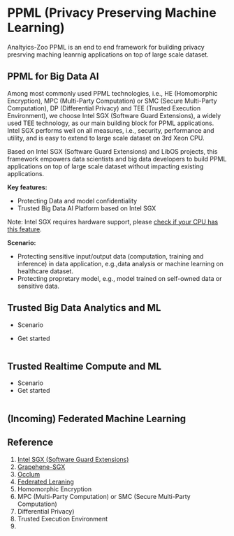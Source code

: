 # PPML (Privacy Preserving Machine Learning)

Analtyics-Zoo PPML is an end to end framework for building privacy presrving maching leanrnig applications on top of large scale dataset.

## PPML for Big Data AI

Among most commonly used PPML technologies, i.e., HE (Homomorphic Encryption), MPC (Multi-Party Computation) or SMC (Secure Multi-Party Computation), DP (Differential Privacy) and TEE (Trusted Execution Environment), we choose Intel SGX (Software Guard Extensions), a widely used TEE technology, as our main building block for PPML applications. Intel SGX performs well on all measures, i.e., security, performance and utility, and is easy to extend to large scale dataset on 3rd Xeon CPU.

Based on Intel SGX (Software Guard Extensions) and LibOS projects, this framework empowers data scientists and big data developers to build PPML applications on top of large scale dataset without impacting existing applications.

**Key features:**

- Protecting Data and model confidentiality
- Trusted Big Data AI Platform based on Intel SGX

Note: Intel SGX requires hardware support, please [check if your CPU has this feature](https://www.intel.com/content/www/us/en/support/articles/000028173/processors/intel-core-processors.html).

**Scenario:**

- Protecting sensitive input/output data (computation, training and inference) in data application, e.g.,data analysis or machine learning on healthcare dataset.
- Protecting propretary model, e.g., model trained on self-owned data or sensitive data.


## Trusted Big Data Analytics and ML

- Scenario

- Get started

```bash
```

## Trusted Realtime Compute and ML
- Scenario
- Get started 

```bash
```


## (Incoming) Federated Machine Learning

## Reference

1. [Intel SGX (Software Guard Extensions)]()
2. [Grapehene-SGX]()
3. [Occlum]()
4. [Federated Leraning]()
5. Homomorphic Encryption
6. MPC (Multi-Party Computation) or SMC (Secure Multi-Party Computation)
7. Differential Privacy)
8. Trusted Execution Environment
9. 
